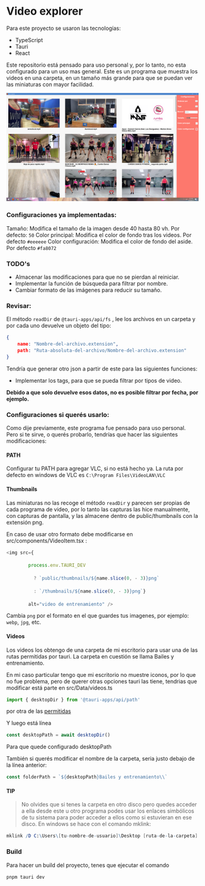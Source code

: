 # Video explorer
Para este proyecto se usaron las tecnologías:
* TypeScript
* Tauri
* React

Este repositorio está pensado para uso personal y, por lo tanto, no esta configurado para un uso mas general.
Este es un programa que muestra los videos en una carpeta, en un tamaño más grande para que se puedan ver las miniaturas con mayor facilidad.

![Screenshot](/readme-image/Screenshot-_880_.webp)

### Configuraciones ya implementadas:
Tamaño: Modifica el tamaño de la imagen desde 40 hasta 80 vh. Por defecto: `50`
Color principal: Modifica el color de fondo tras los videos. Por defecto `#eeeeee`
Color configuración: Modifica el color de fondo del aside. Por defecto `#fa8072`

### TODO's
* Almacenar las modificaciones para que no se pierdan al reiniciar.
* Implementar la función de búsqueda para filtrar por nombre.
* Cambiar formato de las imágenes para reducir su tamaño.

### Revisar:
El método `readDir` de `@tauri-apps/api/fs` , lee los archivos en un carpeta y por cada uno devuelve un objeto del tipo:
```json
{
	name: "Nombre-del-archivo.extension",
	path: "Ruta-absoluta-del-archivo/Nombre-del-archivo.extension"
}
```
Tendría que generar otro json a partir de este para las siguientes funciones:
* Implementar los tags, para que se pueda filtrar por tipos de video.

**Debido a que solo devuelve esos datos, no es posible filtrar por fecha, por ejemplo.**


### Configuraciones si querés usarlo:
Como dije previamente, este programa fue pensado para uso personal. Pero si te sirve, o querés probarlo, tendrías que hacer las siguientes modificaciones:

#### PATH
Configurar tu PATH para agregar VLC, si no está hecho ya. La ruta por defecto en windows de VLC es `C:\Program Files\VideoLAN\VLC`

#### Thumbnails
Las miniaturas no las recoge el método `readDir` y parecen ser propias de cada programa de video, por lo tanto las capturas las hice manualmente, con capturas de pantalla, y las almacene dentro de public/thumbnails con la extensión png.

En caso de usar otro formato debe modificarse en src/components/VideoItem.tsx :
```javascript
<img src={

        process.env.TAURI_DEV

          ? `public/thumbnails/${name.slice(0, - 3)}png`

          : `/thumbnails/${name.slice(0, - 3)}png`}

        alt="video de entrenamiento" />
```
Cambia `png` por el formato en el que guardes tus imagenes, por ejemplo: `webp`, `jpg`, etc.

#### Videos
Los videos los obtengo de una carpeta de mi escritorio para usar una de las rutas permitidas por tauri. La carpeta en cuestión se llama Bailes y entrenamiento.

En mi caso particular tengo que mi escritorio no muestre iconos, por lo que no fue problema, pero de querer otras opciones tauri las tiene, tendrias que modificar está parte en src/Data/videos.ts
```javascript
import { desktopDir } from '@tauri-apps/api/path'
```
por otra de las [permitidas](https://tauri.app/v1/api/js/fs#security)

Y luego está línea
```javascript
const desktopPath = await desktopDir()
```
Para que quede configurado desktopPath

También si querés modificar el nombre de la carpeta, seria justo debajo de la línea anterior:
```javascript
const folderPath = `${desktopPath}Bailes y entrenamiento\\`
```

#### TIP
>No olvides que si tenes la carpeta en otro disco pero quedes acceder a ella desde este u otro programa podes usar los enlaces simbólicos de tu sistema para poder acceder a ellos como si estuvieran en ese disco.
   En windows se hace con el comando mklink:
   
```mathematica
mklink /D C:\Users\[tu-nombre-de-usuario]\Desktop [ruta-de-la-carpeta]
```

### Build
Para hacer un build del proyecto, tenes que ejecutar el comando
```node
pnpm tauri dev
```